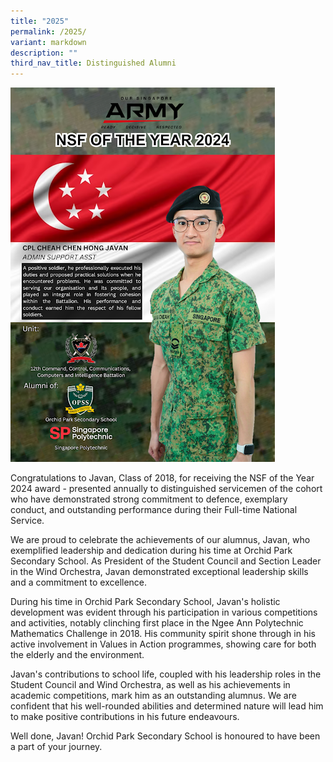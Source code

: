 ```yaml
---
title: "2025"
permalink: /2025/
variant: markdown
description: ""
third_nav_title: Distinguished Alumni
---
```

<div>

<img src="/images/Achievements/Alumni/2024_javan.png">

<p>Congratulations to Javan, Class of 2018, for receiving the NSF of the Year 2024 award - presented annually to distinguished servicemen of the cohort who have demonstrated strong commitment to defence, exemplary conduct, and outstanding performance during their Full-time National Service.<br>

We are proud to celebrate the achievements of our alumnus, Javan, who exemplified leadership and dedication during his time at Orchid Park Secondary School. As President of the Student Council and Section Leader in the Wind Orchestra, Javan demonstrated exceptional leadership skills and a commitment to excellence.<br>

During his time in Orchid Park Secondary School, Javan's holistic development was evident through his participation in various competitions and activities, notably clinching first place in the Ngee Ann Polytechnic Mathematics Challenge in 2018. His community spirit shone through in his active involvement in Values in Action programmes, showing care for both the elderly and the environment.<br>

Javan's contributions to school life, coupled with his leadership roles in the Student Council and Wind Orchestra, as well as his achievements in academic competitions, mark him as an outstanding alumnus. We are confident that his well-rounded abilities and determined nature will lead him to make positive contributions in his future endeavours.<br>

Well done, Javan! Orchid Park Secondary School is honoured to have been a part of your journey.</p>
	
</div>